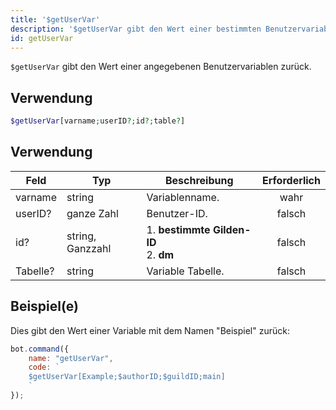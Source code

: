 ```yaml
---
title: '$getUserVar'
description: '$getUserVar gibt den Wert einer bestimmten Benutzervariablen zurück.'
id: getUserVar
---
```


`$getUserVar` gibt den Wert einer angegebenen Benutzervariablen zurück.

## Verwendung

```php
$getUserVar[varname;userID?;id?;table?]
```

## Verwendung

| Feld     | Typ              | Beschreibung                                      | Erforderlich |
| -------- | ---------------- | ------------------------------------------------- |:------------:|
| varname  | string           | Variablenname.                                    |     wahr     |
| userID?  | ganze Zahl       | Benutzer-ID.                                      |    falsch    |
| id?      | string, Ganzzahl | 1. **bestimmte Gilden-ID** <br /> 2. **dm** |    falsch    |
| Tabelle? | string           | Variable Tabelle.                                 |    falsch    |

## Beispiel(e)

Dies gibt den Wert einer Variable mit dem Namen "Beispiel" zurück:

```javascript
bot.command({
    name: "getUserVar",
    code: `
    $getUserVar[Example;$authorID;$guildID;main]
    `
});
```